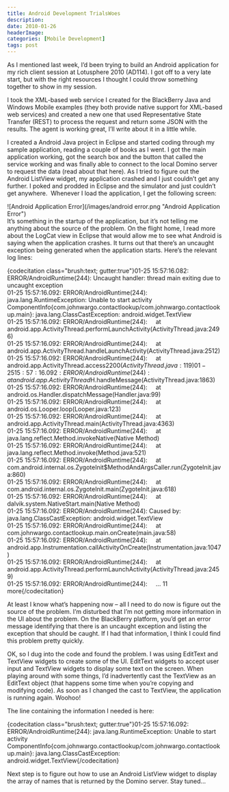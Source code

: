 ```yaml
---
title: Android Development TrialsWoes
description: 
date: 2010-01-26
headerImage: 
categories: [Mobile Development]
tags: post
---
```


As I mentioned last week, I’d been trying to build an Android application for my rich client session at Lotusphere 2010 (AD114). I got off to a very late start, but with the right resources I thought I could throw something together to show in my session.

I took the XML-based web service I created for the BlackBerry Java and Windows Mobile examples (they both provide native support for XML-based web services) and created a new one that used Representative State Transfer (REST) to process the request and return some JSON with the results. The agent is working great, I’ll write about it in a little while.

I created a Android Java project in Eclipse and started coding through my sample application, reading a couple of books as I went. I got the main application working, got the search box and the button that called the service working and was finally able to connect to the local Domino server to request the data (read about that here). As I tried to figure out the Android ListView widget, my application crashed and I just couldn’t get any further. I poked and prodded in Eclipse and the simulator and just couldn’t get anywhere.  Whenever I load the application, I get the following screen:

![Android Application Error](/images/android error.png "Android Application Error")  
It’s something in the startup of the application, but it’s not telling me anything about the source of the problem. On the flight home, I read more about the LogCat view in Eclipse that would allow me to see what Android is saying when the application crashes. It turns out that there’s an uncaught exception being generated when the application starts. Here’s the relevant log lines:

{codecitation class="brush:text; gutter:true"}01-25 15:57:16.082: ERROR/AndroidRuntime(244): Uncaught handler: thread main exiting due to uncaught exception  
01-25 15:57:16.092: ERROR/AndroidRuntime(244): java.lang.RuntimeException: Unable to start activity ComponentInfo{com.johnwargo.contactlookup/com.johnwargo.contactlookup.main}: java.lang.ClassCastException: android.widget.TextView  
01-25 15:57:16.092: ERROR/AndroidRuntime(244):     at android.app.ActivityThread.performLaunchActivity(ActivityThread.java:2496)  
01-25 15:57:16.092: ERROR/AndroidRuntime(244):     at android.app.ActivityThread.handleLaunchActivity(ActivityThread.java:2512)  
01-25 15:57:16.092: ERROR/AndroidRuntime(244):     at android.app.ActivityThread.access$2200(ActivityThread.java:119)  
01-25 15:57:16.092: ERROR/AndroidRuntime(244):     at android.app.ActivityThread$H.handleMessage(ActivityThread.java:1863)  
01-25 15:57:16.092: ERROR/AndroidRuntime(244):     at android.os.Handler.dispatchMessage(Handler.java:99)  
01-25 15:57:16.092: ERROR/AndroidRuntime(244):     at android.os.Looper.loop(Looper.java:123)  
01-25 15:57:16.092: ERROR/AndroidRuntime(244):     at android.app.ActivityThread.main(ActivityThread.java:4363)  
01-25 15:57:16.092: ERROR/AndroidRuntime(244):     at java.lang.reflect.Method.invokeNative(Native Method)  
01-25 15:57:16.092: ERROR/AndroidRuntime(244):     at java.lang.reflect.Method.invoke(Method.java:521)  
01-25 15:57:16.092: ERROR/AndroidRuntime(244):     at com.android.internal.os.ZygoteInit$MethodAndArgsCaller.run(ZygoteInit.java:860)  
01-25 15:57:16.092: ERROR/AndroidRuntime(244):     at com.android.internal.os.ZygoteInit.main(ZygoteInit.java:618)  
01-25 15:57:16.092: ERROR/AndroidRuntime(244):     at dalvik.system.NativeStart.main(Native Method)  
01-25 15:57:16.092: ERROR/AndroidRuntime(244): Caused by: java.lang.ClassCastException: android.widget.TextView  
01-25 15:57:16.092: ERROR/AndroidRuntime(244):     at com.johnwargo.contactlookup.main.onCreate(main.java:58)  
01-25 15:57:16.092: ERROR/AndroidRuntime(244):     at android.app.Instrumentation.callActivityOnCreate(Instrumentation.java:1047)  
01-25 15:57:16.092: ERROR/AndroidRuntime(244):     at android.app.ActivityThread.performLaunchActivity(ActivityThread.java:2459)  
01-25 15:57:16.092: ERROR/AndroidRuntime(244):     ... 11 more{/codecitation}

At least I know what’s happening now – all I need to do now is figure out the source of the problem. I’m disturbed that I’m not getting more information in the UI about the problem. On the BlackBerry platform, you’d get an error message identifying that there is an uncaught exception and listing the exception that should be caught. If I had that information, I think I could find this problem pretty quickly.

OK, so I dug into the code and found the problem. I was using EditText and TextView widgets to create some of the UI. EditText widgets to accept user input and TextView widgets to display some text on the screen. When playing around with some things, I’d inadvertently cast the TextView as an EditText object (that happens some time when you’re copying and modifying code). As soon as I changed the cast to TextView, the application is running again. Woohoo! 

The line containing the information I needed is here:

{codecitation class="brush:text; gutter:true"}01-25 15:57:16.092: ERROR/AndroidRuntime(244): java.lang.RuntimeException: Unable to start activity ComponentInfo{com.johnwargo.contactlookup/com.johnwargo.contactlookup.main}: java.lang.ClassCastException: android.widget.TextView{/codecitation}

Next step is to figure out how to use an Android ListView widget to display the array of names that is returned by the Domino server. Stay tuned…